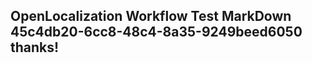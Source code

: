 <properties
ms.topic="hero-topic"
ms.test1="hero-topic"
ms.test2="test"/>

## OpenLocalization Workflow Test MarkDown 45c4db20-6cc8-48c4-8a35-9249beed6050 thanks!
